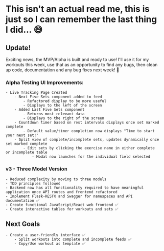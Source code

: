 # This isn't an actual read me, this is just so I can remember the last thing I did... 😅

## Update!
Exciting news, the MVP/Alpha is built and ready to use! I'll use it for my workouts this week, use that as an opportunity to find any bugs, then clean up code, documentation and any bug fixes next week! 🍾

### Alpha Testing UI Improvements:
    - Live Tracking Page Created
        - Next Five Sets component added to feed 
            - Refactored display to be more useful
            - Displays to the left of the screen
        - Added Last Five Sets component
            - Returns most relevant data
            - Displays to the right of the screen
        - Countdown timer based on rest intervals displays once set marked complete
            - Default value/timer completion now displays "Time to start your next set!"
        - Split view of complete/incomplete sets, updates dynamically once set marked complete
            - Edit sets by clicking the exercise name in either complete or incomplete table
                - Modal now launches for the individual field selected

### v3 - Three Model Version

    - Reduced complexity by moving to three models
    - TDD principles followed
    - Backend now has all functionality required to have meaningful application once API routes and frontend refactored
    - Implement Flask-RESTX and Swagger for namespaces and API documentation ✅
    - Create functional JavaScript/React web frontend ✅
    - Create interactive tables for workouts and sets ✅


## Next Goals

    - Create a user-friendly interface ✅
        - Split workouts into complete and incomplete feeds ✅
        - Copy/Use workout as template ✅

